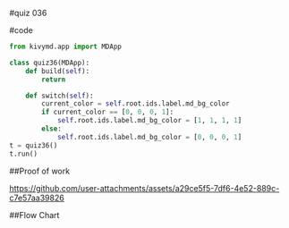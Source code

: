 #quiz 036

#code
```.py
from kivymd.app import MDApp

class quiz36(MDApp):
    def build(self):
        return

    def switch(self):
        current_color = self.root.ids.label.md_bg_color
        if current_color == [0, 0, 0, 1]:
            self.root.ids.label.md_bg_color = [1, 1, 1, 1]
        else:
            self.root.ids.label.md_bg_color = [0, 0, 0, 1]
t = quiz36()
t.run()
```

##Proof of work

https://github.com/user-attachments/assets/a29ce5f5-7df6-4e52-889c-c7e57aa39826


##Flow Chart
